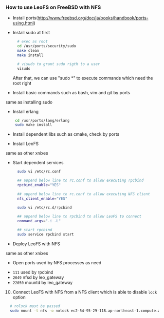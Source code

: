 ### How to use LeoFS on FreeBSD with NFS

* Install ports(http://www.freebsd.org/doc/ja/books/handbook/ports-using.html)

* Install sudo at first

    ```sh
      # exec as root
      cd /usr/ports/security/sudo
      make clean
      make install

      # visudo to grant sudo rigth to a user
      visudo
    ```
  
  After that, we can use "sudo *" to execute commands which need the root right
  
* Install basic commands such as bash, vim and git by ports

 same as installing sudo
  
* Install erlang

  ```sh
   cd /usr/ports/lang/erlang
   sudo make install
  ```

* Install dependent libs such as cmake, check by ports

* Install LeoFS

 same as other xnixes

* Start dependent services
  ```sh
    sudo vi /etc/rc.conf 

    ## append below line to rc.conf to allow executing rpcbind
    rpcbind_enable="YES"
    
    ## append below line to rc.conf to allow executing NFS client
    nfs_client_enable="YES"

  ```
  
  ```sh
    sudo vi /etc/rc.d/rpcbind
    
    ## append below line to rpcbind to allow LeoFS to connect 
    command_args="-i -L"
  ```

  ```sh
    ## start rpcbind
    sudo service rpcbind start
  ```

* Deploy LeoFS with NFS

 same as other xnixes
  
* Open ports used by NFS processes as need
 
 - `111` used by rpcbind
 - `2049` nfsd by leo_gateway
 - `22050` mountd by leo_gateway

10. Connect LeoFS with NFS from a NFS client which is able to disable `lock` option

   ```sh
     # nolock must be passed
     sudo mount -t nfs -o nolock ec2-54-95-29-118.ap-northeast-1.compute.amazaws.com:/bbb /mnt/foo
   ```
  
